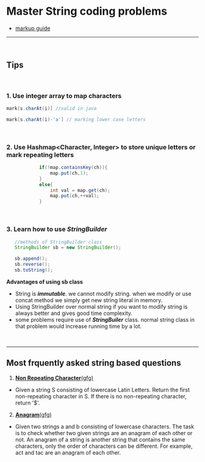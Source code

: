 # Master String coding problems

- [markup guide](https://www.markdownguide.org/cheat-sheet/)

---

<br/>

## Tips

<br/>

### 1. Use integer array to map characters

```java
mark[s.charAt(i)] //valid in java

mark[s.charAt(i)-'a'] // marking lower case letters
```

<br/>

### 2. Use **Hashmap<Character, Integer>** to store unique letters or mark repeating letters

```java
            if(!map.containsKey(ch)){
                map.put(ch,1);
            }
            else{
                int val = map.get(ch);
                map.put(ch,++val);
            }
```

<br/>

### 3. Learn how to use **_StringBuilder_**

```java
   //methods of StringBuilder class
   StringBuilder sb = new StringBuilder();

   sb.append();
   sb.reverse();
   sb.toString();
```

**Advantages of using sb class**

- String is **_immutable_**. we cannot modify string. when we modify or use concat method we simply get new string literal in memory.
- Using StringBuilder over normal string if you want to modify string is always better and gives good time complexity.
- some problems require use of **_StringBuiler_** class. normal string class in that problem would increase running time by a lot.

<br/>

---

## Most frquently asked string based questions

1. [**Non Repeating Character**(gfg)](https://practice.geeksforgeeks.org/batch/dsa-4/track/DSASP-Strings/problem/non-repeating-character-1587115620)

- Given a string S consisting of lowercase Latin Letters. Return the first non-repeating character in S. If there is no non-repeating character, return '$'.

2. [**Anagram**(gfg)](https://practice.geeksforgeeks.org/batch/dsa-4/track/DSASP-Strings/problem/anagram-1587115620)

- Given two strings a and b consisting of lowercase characters. The task is to check whether two given strings are an anagram of each other or not. An anagram of a string is another string that contains the same characters, only the order of characters can be different. For example, act and tac are an anagram of each other.
